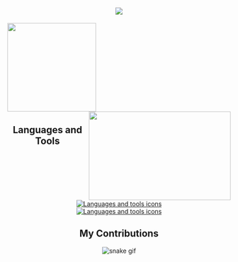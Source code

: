 <h1 align="center">
    <img src="https://readme-typing-svg.herokuapp.com/?font=Roboto&color=7aa2f7&size=35&center=true&vCenter=true&width=500&height=70&duration=4000&lines=Hi+There!+👋;+I'm+Florian+Ariasu!;" />
</h1>

<div>
  <a href="https://github.com/florianAriasu/github-readme-stats">
    <img height=200 align="center" src="https://github-readme-stats.vercel.app/api?username=florianAriasu&show_icons=true&theme=tokyonight" /> 
  </a>
  <a href="https://github.com/florianAriasu/convoychat">
    <img height=200 width=320 align="right" src="https://github-readme-stats.vercel.app/api/top-langs?username=florianAriasu&layout=compact&langs_count=8&theme=tokyonight" />
  </a>
</div>

<h2 align=center>Languages and Tools</h2>

<p align="center">
  <a href="https://skillicons.dev">
    <img src="https://skillicons.dev/icons?i=c,cpp,java,lua&theme=dark" alt="Languages and tools icons"/><br>
    <img src="https://skillicons.dev/icons?i=git,github,docker,neovim,bash,linux,ubuntu,md&theme=dark" alt="Languages and tools icons"/>
  </a>
</p>

<h2 align=center>My Contributions</h2>

<div align="center">
    
  ![snake gif](https://github.com/florianAriasu/florianAriasu/blob/output/github-snake-dark.svg)
</div>
